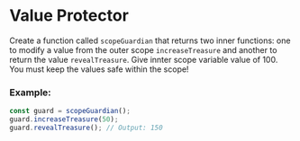 # Value Protector

Create a function called `scopeGuardian` that returns two inner functions: one to modify a value from the outer scope `increaseTreasure` and another to return the value `revealTreasure`. Give innter scope variable value of 100. You must keep the values safe within the scope!

### Example:

```js
const guard = scopeGuardian();
guard.increaseTreasure(50);
guard.revealTreasure(); // Output: 150
```
